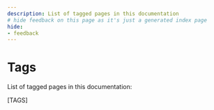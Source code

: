 ```yaml
---
description: List of tagged pages in this documentation
# hide feedback on this page as it's just a generated index page
hide:
- feedback
---
```


# Tags

List of tagged pages in this documentation:

<!-- This [TAGS] is an automatic placeholder for tags list -->
[TAGS]
